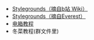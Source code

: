 * [Stylegrounds（摘自b站 Wiki）](https://wiki.biligame.com/celeste/%E8%83%8C%E6%99%AF)
* [Stylegrounds（摘自Everest）](https://github.com/EverestAPI/Resources/wiki/Adding-Stylegrounds)
* [电箱教程](https://www.bilibili.com/video/BV1Av4y1D7a8)
* 冬菜教程(群文件里)

